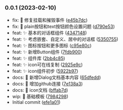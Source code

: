 ## <small>0.0.1 (2023-02-10)</small>

* fix: 🐛 修复挂载和摧毁事件 ([e45b7dc](https://https//github.com/xmweijh/xm-components/commits/e45b7dc))
* fix: 🐛 plain按钮和text按钮颜色设置问题 ([d790e53](https://https//github.com/xmweijh/xm-components/commits/d790e53))
* feat: ✨ 基本的对话框组件 ([4347148](https://https//github.com/xmweijh/xm-components/commits/4347148))
* feat: ✨ 考虑嵌套、自定义、居中的对话框 ([5350755](https://https//github.com/xmweijh/xm-components/commits/5350755))
* feat: ✨ 图标按钮和更多图标 ([c95e80c](https://https//github.com/xmweijh/xm-components/commits/c95e80c))
* feat: ✨ 新增Button组件 ([7fdb900](https://https//github.com/xmweijh/xm-components/commits/7fdb900))
* feat: ✨ 组件库 ([2bb4c85](https://https//github.com/xmweijh/xm-components/commits/2bb4c85))
* feat: ✨ icon可在线复制 ([2925e9c](https://https//github.com/xmweijh/xm-components/commits/2925e9c))
* feat: ✨ icon组件初步 ([5922b97](https://https//github.com/xmweijh/xm-components/commits/5922b97))
* docs: 📝 新增Dialog文档基本内容 ([65dfedd](https://https//github.com/xmweijh/xm-components/commits/65dfedd))
* docs: 📝 增加github连接 ([7e138a3](https://https//github.com/xmweijh/xm-components/commits/7e138a3))
* docs: 📝 icon文档 ([bffab7d](https://https//github.com/xmweijh/xm-components/commits/bffab7d))
* wip: 🚀 基础模板 ([7984298](https://https//github.com/xmweijh/xm-components/commits/7984298))
* Initial commit ([efe1a01](https://https//github.com/xmweijh/xm-components/commits/efe1a01))




